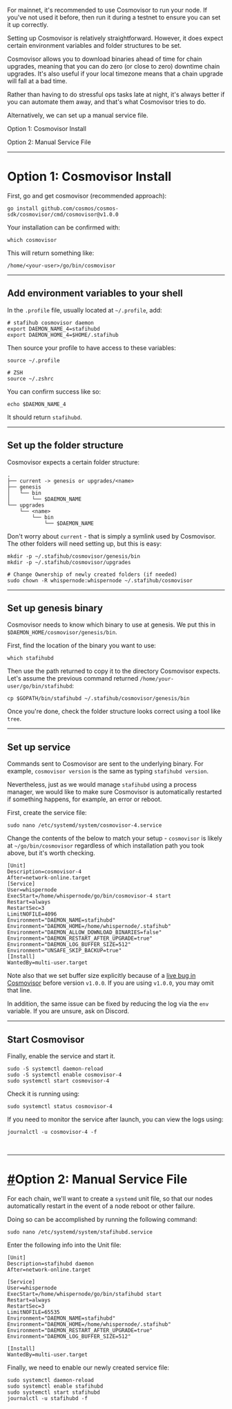 For mainnet, it's recommended to use Cosmovisor to run your node. If you've not used it before, then run it during a testnet to ensure you can set it up correctly.

Setting up Cosmovisor is relatively straightforward. However, it does expect certain environment variables and folder structures to be set.

Cosmovisor allows you to download binaries ahead of time for chain upgrades, meaning that you can do zero (or close to zero) downtime chain upgrades. It's also useful if your local timezone means that a chain upgrade will fall at a bad time.

Rather than having to do stressful ops tasks late at night, it's always better if you can automate them away, and that's what Cosmovisor tries to do.

Alternatively, we can set up a manual service file.

Option 1: Cosmovisor Install

Option 2: Manual Service File

---

# Option 1: Cosmovisor Install

First, go and get cosmovisor (recommended approach):

```shell
go install github.com/cosmos/cosmos-sdk/cosmovisor/cmd/cosmovisor@v1.0.0
```

Your installation can be confirmed with:

```shell
which cosmovisor
```

This will return something like:

```shell
/home/<your-user>/go/bin/cosmovisor
```

---

## Add environment variables to your shell

In the `.profile` file, usually located at `~/.profile`, add:

```shell
# stafihub cosmovisor daemon
export DAEMON_NAME_4=stafihubd
export DAEMON_HOME_4=$HOME/.stafihub
```

Then source your profile to have access to these variables:

```shell
source ~/.profile

# ZSH
source ~/.zshrc
```

You can confirm success like so:

```shell
echo $DAEMON_NAME_4
```

It should return `stafihubd`.

---

## Set up the folder structure

Cosmovisor expects a certain folder structure:

```shell
.
├── current -> genesis or upgrades/<name>
├── genesis
│   └── bin
│       └── $DAEMON_NAME
└── upgrades
    └── <name>
        └── bin
            └── $DAEMON_NAME
```

Don't worry about `current` - that is simply a symlink used by Cosmovisor. The other folders will need setting up, but this is easy:

```shell
mkdir -p ~/.stafihub/cosmovisor/genesis/bin
mkdir -p ~/.stafihub/cosmovisor/upgrades

# Change Ownership of newly created folders (if needed)
sudo chown -R whispernode:whispernode ~/.stafihub/cosmovisor
```

---

## Set up genesis binary

Cosmovisor needs to know which binary to use at genesis. We put this in `$DAEMON_HOME/cosmovisor/genesis/bin`.

First, find the location of the binary you want to use:

```shell
which stafihubd
```

Then use the path returned to copy it to the directory Cosmovisor expects. Let's assume the previous command returned `/home/your-user/go/bin/stafihubd`:

```shell
cp $GOPATH/bin/stafihubd ~/.stafihub/cosmovisor/genesis/bin
```

Once you're done, check the folder structure looks correct using a tool like `tree`.

---

## Set up service

Commands sent to Cosmovisor are sent to the underlying binary. For example, `cosmovisor version` is the same as typing `stafihubd version`.

Nevertheless, just as we would manage `stafihubd` using a process manager, we would like to make sure Cosmovisor is automatically restarted if something happens, for example, an error or reboot.

First, create the service file:

```shell
sudo nano /etc/systemd/system/cosmovisor-4.service
```

Change the contents of the below to match your setup - `cosmovisor` is likely at `~/go/bin/cosmovisor` regardless of which installation path you took above, but it's worth checking.

```shell
[Unit]
Description=cosmovisor-4
After=network-online.target
[Service]
User=whispernode
ExecStart=/home/whispernode/go/bin/cosmovisor-4 start
Restart=always
RestartSec=3
LimitNOFILE=4096
Environment="DAEMON_NAME=stafihubd"
Environment="DAEMON_HOME=/home/whispernode/.stafihub"
Environment="DAEMON_ALLOW_DOWNLOAD_BINARIES=false"
Environment="DAEMON_RESTART_AFTER_UPGRADE=true"
Environment="DAEMON_LOG_BUFFER_SIZE=512"
Environment="UNSAFE_SKIP_BACKUP=true"
[Install]
WantedBy=multi-user.target
```

Note also that we set buffer size explicitly because of a [live bug in Cosmovisor](https://github.com/cosmos/cosmos-sdk/pull/8590) before version `v1.0.0`. If you are using `v1.0.0`, you may omit that line.

In addition, the same issue can be fixed by reducing the log via the `env` variable. If you are unsure, ask on Discord.

---

## Start Cosmovisor

Finally, enable the service and start it.

```shell
sudo -S systemctl daemon-reload 
sudo -S systemctl enable cosmovisor-4
sudo systemctl start cosmovisor-4
```

Check it is running using:

```shell
sudo systemctl status cosmovisor-4
```

If you need to monitor the service after launch, you can view the logs using:

```shell
journalctl -u cosmovisor-4 -f
```

<br>

---

# [#](https://option-2)Option 2: Manual Service File

For each chain, we'll want to create a `systemd` unit file, so that our nodes automatically restart in the event of a node reboot or other failure.

Doing so can be accomplished by running the following command:

```shell
sudo nano /etc/systemd/system/stafihubd.service
```

Enter the following info into the Unit file:

```shell
[Unit]
Description=stafihubd daemon
After=network-online.target

[Service]
User=whispernode
ExecStart=/home/whispernode/go/bin/stafihubd start
Restart=always
RestartSec=3
LimitNOFILE=65535
Environment="DAEMON_NAME=stafihubd"
Environment="DAEMON_HOME=/home/whispernode/.stafihub"
Environment="DAEMON_RESTART_AFTER_UPGRADE=true"
Environment="DAEMON_LOG_BUFFER_SIZE=512"

[Install]
WantedBy=multi-user.target
```

Finally, we need to enable our newly created service file:

```shell
sudo systemctl daemon-reload
sudo systemctl enable stafihubd
sudo systemctl start stafihubd
journalctl -u stafihubd -f
```

<br>
